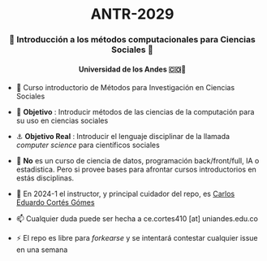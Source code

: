<h1 align="center">ANTR-2029</h1>
<h3 align="center">🌊 Introducción a los métodos computacionales para Ciencias Sociales 🌊</h3> 
<h4 align="center">Universidad de los Andes 🇨🇴🗻</h4>
 
- 🗿 Curso introductorio de Métodos para Investigación en Ciencias Sociales 
 
- 🔭 **Objetivo** : Introducir métodos de las ciencias de la computación para su uso en ciencias sociales 

- ⚓️ **Objetivo Real** :  Introducir el lenguaje disciplinar de la llamada _computer science_ para científicos sociales

- 🚧 **No** es un curso de ciencia de datos, programación back/front/full, IA o estadistica. Pero si provee bases para afrontar cursos introductorios en estás disciplinas.
 
- 💬 En 2024-1 el instructor, y principal cuidador del repo, es [Carlos Eduardo Cortés Gómes](https://github.com/carlose-cortesg)

- 📫 Cualquier duda puede ser hecha a ce.cortes410 [at] uniandes.edu.co

- ⚡ El repo es libre para _forkearse_ y se intentará contestar cualquier issue en una semana
